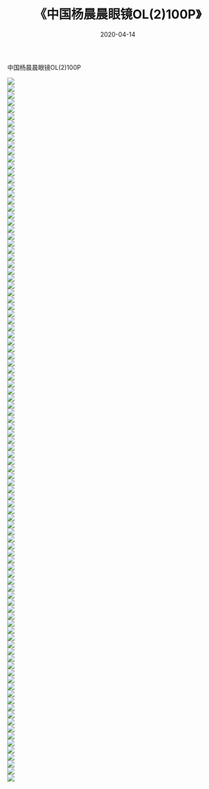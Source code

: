 ﻿---
layout: post
title:  《中国杨晨晨眼镜OL(2)100P》
date:   2020-04-14
img: http://pic.660000.xyz/1:/性感/2020/中国杨晨晨眼镜OL(2)100P/000.jpg
categories: [美女, 清纯, 唯美]
---

中国杨晨晨眼镜OL(2)100P

  ![](http://pic.660000.xyz/1:/性感/2020/中国杨晨晨眼镜OL(2)100P/001.jpg) <br> ![](http://pic.660000.xyz/1:/性感/2020/中国杨晨晨眼镜OL(2)100P/002.jpg) <br> ![](http://pic.660000.xyz/1:/性感/2020/中国杨晨晨眼镜OL(2)100P/003.jpg) <br> ![](http://pic.660000.xyz/1:/性感/2020/中国杨晨晨眼镜OL(2)100P/004.jpg) <br> ![](http://pic.660000.xyz/1:/性感/2020/中国杨晨晨眼镜OL(2)100P/005.jpg) <br> ![](http://pic.660000.xyz/1:/性感/2020/中国杨晨晨眼镜OL(2)100P/006.jpg) <br> ![](http://pic.660000.xyz/1:/性感/2020/中国杨晨晨眼镜OL(2)100P/007.jpg) <br> ![](http://pic.660000.xyz/1:/性感/2020/中国杨晨晨眼镜OL(2)100P/008.jpg) <br> ![](http://pic.660000.xyz/1:/性感/2020/中国杨晨晨眼镜OL(2)100P/009.jpg) <br> ![](http://pic.660000.xyz/1:/性感/2020/中国杨晨晨眼镜OL(2)100P/010.jpg) <br> ![](http://pic.660000.xyz/1:/性感/2020/中国杨晨晨眼镜OL(2)100P/011.jpg) <br> ![](http://pic.660000.xyz/1:/性感/2020/中国杨晨晨眼镜OL(2)100P/012.jpg) <br> ![](http://pic.660000.xyz/1:/性感/2020/中国杨晨晨眼镜OL(2)100P/013.jpg) <br> ![](http://pic.660000.xyz/1:/性感/2020/中国杨晨晨眼镜OL(2)100P/014.jpg) <br> ![](http://pic.660000.xyz/1:/性感/2020/中国杨晨晨眼镜OL(2)100P/015.jpg) <br> ![](http://pic.660000.xyz/1:/性感/2020/中国杨晨晨眼镜OL(2)100P/016.jpg) <br> ![](http://pic.660000.xyz/1:/性感/2020/中国杨晨晨眼镜OL(2)100P/017.jpg) <br> ![](http://pic.660000.xyz/1:/性感/2020/中国杨晨晨眼镜OL(2)100P/018.jpg) <br> ![](http://pic.660000.xyz/1:/性感/2020/中国杨晨晨眼镜OL(2)100P/019.jpg) <br> ![](http://pic.660000.xyz/1:/性感/2020/中国杨晨晨眼镜OL(2)100P/020.jpg) <br> ![](http://pic.660000.xyz/1:/性感/2020/中国杨晨晨眼镜OL(2)100P/021.jpg) <br> ![](http://pic.660000.xyz/1:/性感/2020/中国杨晨晨眼镜OL(2)100P/022.jpg) <br> ![](http://pic.660000.xyz/1:/性感/2020/中国杨晨晨眼镜OL(2)100P/023.jpg) <br> ![](http://pic.660000.xyz/1:/性感/2020/中国杨晨晨眼镜OL(2)100P/024.jpg) <br> ![](http://pic.660000.xyz/1:/性感/2020/中国杨晨晨眼镜OL(2)100P/025.jpg) <br> ![](http://pic.660000.xyz/1:/性感/2020/中国杨晨晨眼镜OL(2)100P/026.jpg) <br> ![](http://pic.660000.xyz/1:/性感/2020/中国杨晨晨眼镜OL(2)100P/027.jpg) <br> ![](http://pic.660000.xyz/1:/性感/2020/中国杨晨晨眼镜OL(2)100P/028.jpg) <br> ![](http://pic.660000.xyz/1:/性感/2020/中国杨晨晨眼镜OL(2)100P/029.jpg) <br> ![](http://pic.660000.xyz/1:/性感/2020/中国杨晨晨眼镜OL(2)100P/030.jpg) <br> ![](http://pic.660000.xyz/1:/性感/2020/中国杨晨晨眼镜OL(2)100P/031.jpg) <br> ![](http://pic.660000.xyz/1:/性感/2020/中国杨晨晨眼镜OL(2)100P/032.jpg) <br> ![](http://pic.660000.xyz/1:/性感/2020/中国杨晨晨眼镜OL(2)100P/033.jpg) <br> ![](http://pic.660000.xyz/1:/性感/2020/中国杨晨晨眼镜OL(2)100P/034.jpg) <br> ![](http://pic.660000.xyz/1:/性感/2020/中国杨晨晨眼镜OL(2)100P/035.jpg) <br> ![](http://pic.660000.xyz/1:/性感/2020/中国杨晨晨眼镜OL(2)100P/036.jpg) <br> ![](http://pic.660000.xyz/1:/性感/2020/中国杨晨晨眼镜OL(2)100P/037.jpg) <br> ![](http://pic.660000.xyz/1:/性感/2020/中国杨晨晨眼镜OL(2)100P/038.jpg) <br> ![](http://pic.660000.xyz/1:/性感/2020/中国杨晨晨眼镜OL(2)100P/039.jpg) <br> ![](http://pic.660000.xyz/1:/性感/2020/中国杨晨晨眼镜OL(2)100P/040.jpg) <br> ![](http://pic.660000.xyz/1:/性感/2020/中国杨晨晨眼镜OL(2)100P/041.jpg) <br> ![](http://pic.660000.xyz/1:/性感/2020/中国杨晨晨眼镜OL(2)100P/042.jpg) <br> ![](http://pic.660000.xyz/1:/性感/2020/中国杨晨晨眼镜OL(2)100P/043.jpg) <br> ![](http://pic.660000.xyz/1:/性感/2020/中国杨晨晨眼镜OL(2)100P/044.jpg) <br> ![](http://pic.660000.xyz/1:/性感/2020/中国杨晨晨眼镜OL(2)100P/045.jpg) <br> ![](http://pic.660000.xyz/1:/性感/2020/中国杨晨晨眼镜OL(2)100P/046.jpg) <br> ![](http://pic.660000.xyz/1:/性感/2020/中国杨晨晨眼镜OL(2)100P/047.jpg) <br> ![](http://pic.660000.xyz/1:/性感/2020/中国杨晨晨眼镜OL(2)100P/048.jpg) <br> ![](http://pic.660000.xyz/1:/性感/2020/中国杨晨晨眼镜OL(2)100P/049.jpg) <br> ![](http://pic.660000.xyz/1:/性感/2020/中国杨晨晨眼镜OL(2)100P/050.jpg) <br> ![](http://pic.660000.xyz/1:/性感/2020/中国杨晨晨眼镜OL(2)100P/051.jpg) <br> ![](http://pic.660000.xyz/1:/性感/2020/中国杨晨晨眼镜OL(2)100P/052.jpg) <br> ![](http://pic.660000.xyz/1:/性感/2020/中国杨晨晨眼镜OL(2)100P/053.jpg) <br> ![](http://pic.660000.xyz/1:/性感/2020/中国杨晨晨眼镜OL(2)100P/054.jpg) <br> ![](http://pic.660000.xyz/1:/性感/2020/中国杨晨晨眼镜OL(2)100P/055.jpg) <br> ![](http://pic.660000.xyz/1:/性感/2020/中国杨晨晨眼镜OL(2)100P/056.jpg) <br> ![](http://pic.660000.xyz/1:/性感/2020/中国杨晨晨眼镜OL(2)100P/057.jpg) <br> ![](http://pic.660000.xyz/1:/性感/2020/中国杨晨晨眼镜OL(2)100P/058.jpg) <br> ![](http://pic.660000.xyz/1:/性感/2020/中国杨晨晨眼镜OL(2)100P/059.jpg) <br> ![](http://pic.660000.xyz/1:/性感/2020/中国杨晨晨眼镜OL(2)100P/060.jpg) <br> ![](http://pic.660000.xyz/1:/性感/2020/中国杨晨晨眼镜OL(2)100P/061.jpg) <br> ![](http://pic.660000.xyz/1:/性感/2020/中国杨晨晨眼镜OL(2)100P/062.jpg) <br> ![](http://pic.660000.xyz/1:/性感/2020/中国杨晨晨眼镜OL(2)100P/063.jpg) <br> ![](http://pic.660000.xyz/1:/性感/2020/中国杨晨晨眼镜OL(2)100P/064.jpg) <br> ![](http://pic.660000.xyz/1:/性感/2020/中国杨晨晨眼镜OL(2)100P/065.jpg) <br> ![](http://pic.660000.xyz/1:/性感/2020/中国杨晨晨眼镜OL(2)100P/066.jpg) <br> ![](http://pic.660000.xyz/1:/性感/2020/中国杨晨晨眼镜OL(2)100P/067.jpg) <br> ![](http://pic.660000.xyz/1:/性感/2020/中国杨晨晨眼镜OL(2)100P/068.jpg) <br> ![](http://pic.660000.xyz/1:/性感/2020/中国杨晨晨眼镜OL(2)100P/069.jpg) <br> ![](http://pic.660000.xyz/1:/性感/2020/中国杨晨晨眼镜OL(2)100P/070.jpg) <br> ![](http://pic.660000.xyz/1:/性感/2020/中国杨晨晨眼镜OL(2)100P/071.jpg) <br> ![](http://pic.660000.xyz/1:/性感/2020/中国杨晨晨眼镜OL(2)100P/072.jpg) <br> ![](http://pic.660000.xyz/1:/性感/2020/中国杨晨晨眼镜OL(2)100P/073.jpg) <br> ![](http://pic.660000.xyz/1:/性感/2020/中国杨晨晨眼镜OL(2)100P/074.jpg) <br> ![](http://pic.660000.xyz/1:/性感/2020/中国杨晨晨眼镜OL(2)100P/075.jpg) <br> ![](http://pic.660000.xyz/1:/性感/2020/中国杨晨晨眼镜OL(2)100P/076.jpg) <br> ![](http://pic.660000.xyz/1:/性感/2020/中国杨晨晨眼镜OL(2)100P/077.jpg) <br> ![](http://pic.660000.xyz/1:/性感/2020/中国杨晨晨眼镜OL(2)100P/078.jpg) <br> ![](http://pic.660000.xyz/1:/性感/2020/中国杨晨晨眼镜OL(2)100P/079.jpg) <br> ![](http://pic.660000.xyz/1:/性感/2020/中国杨晨晨眼镜OL(2)100P/080.jpg) <br> ![](http://pic.660000.xyz/1:/性感/2020/中国杨晨晨眼镜OL(2)100P/081.jpg) <br> ![](http://pic.660000.xyz/1:/性感/2020/中国杨晨晨眼镜OL(2)100P/082.jpg) <br> ![](http://pic.660000.xyz/1:/性感/2020/中国杨晨晨眼镜OL(2)100P/083.jpg) <br> ![](http://pic.660000.xyz/1:/性感/2020/中国杨晨晨眼镜OL(2)100P/084.jpg) <br> ![](http://pic.660000.xyz/1:/性感/2020/中国杨晨晨眼镜OL(2)100P/085.jpg) <br> ![](http://pic.660000.xyz/1:/性感/2020/中国杨晨晨眼镜OL(2)100P/086.jpg) <br> ![](http://pic.660000.xyz/1:/性感/2020/中国杨晨晨眼镜OL(2)100P/087.jpg) <br> ![](http://pic.660000.xyz/1:/性感/2020/中国杨晨晨眼镜OL(2)100P/088.jpg) <br> ![](http://pic.660000.xyz/1:/性感/2020/中国杨晨晨眼镜OL(2)100P/089.jpg) <br> ![](http://pic.660000.xyz/1:/性感/2020/中国杨晨晨眼镜OL(2)100P/090.jpg) <br> ![](http://pic.660000.xyz/1:/性感/2020/中国杨晨晨眼镜OL(2)100P/091.jpg) <br> ![](http://pic.660000.xyz/1:/性感/2020/中国杨晨晨眼镜OL(2)100P/092.jpg) <br> ![](http://pic.660000.xyz/1:/性感/2020/中国杨晨晨眼镜OL(2)100P/093.jpg) <br> ![](http://pic.660000.xyz/1:/性感/2020/中国杨晨晨眼镜OL(2)100P/094.jpg) <br> ![](http://pic.660000.xyz/1:/性感/2020/中国杨晨晨眼镜OL(2)100P/095.jpg) <br> ![](http://pic.660000.xyz/1:/性感/2020/中国杨晨晨眼镜OL(2)100P/096.jpg) <br> ![](http://pic.660000.xyz/1:/性感/2020/中国杨晨晨眼镜OL(2)100P/097.jpg) <br> ![](http://pic.660000.xyz/1:/性感/2020/中国杨晨晨眼镜OL(2)100P/098.jpg) <br> ![](http://pic.660000.xyz/1:/性感/2020/中国杨晨晨眼镜OL(2)100P/099.jpg) <br> ![](http://pic.660000.xyz/1:/性感/2020/中国杨晨晨眼镜OL(2)100P/100.jpg) <br>